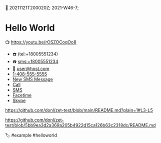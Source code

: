 :date: 20211121T200020Z; 2021-W46-7;

# Hello World

:tv: <https://youtu.be/rOSZOCoqOo8>

- :phone: (tel:+18005551234)
- :phone: <sms:+18005551234>
- :email: <user@host.com>
- <a href="tel:1-408-555-5555">1-408-555-5555</a>
- <a href="sms:1-408-555-1212">New SMS Message</a>
- <a href="tel:+1800229933">Call</a>
- <a href="sms:+1800229933?body=hellofucku">SMS</a>
- <a href="facetime://5555555555">Facetime</a>
- <a href="skype:skype_user?call">Skype</a>

https://github.com/donl/zet-test/blob/main/README.md?plain=1#L3-L5


https://github.com/donl/zet-test/blob/5bb9ea3d2a369a205b4922d15ca126b63c2318dc/README.md

:label: #example #helloworld

